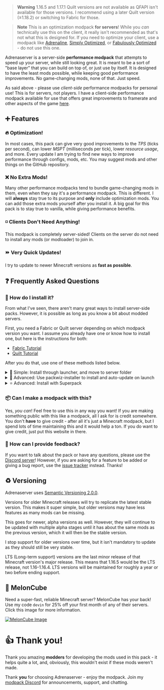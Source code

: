 > **Warning**
> 1.16.5 and 1.17.1 Quilt versions are not available as QFAPI isn't available for those versions. I recommend using a later Quilt version (≥1.18.2) or switching to Fabric for those.

> **Note**
> This is an optimization modpack **for servers**! While you *can* technically use this on the client, it really isn't recommended as that's not what this is designed for. If you need to optimize your client, use a modpack like [Adrenaline](https://modrinth.com/modpack/adrenaline), [Simply Optimized](https://modrinth.com/modpack/sop), or [Fabulously Optimized](https://modrinth.com/modpack/fabulously-optimized) - do not use this one.

Adrenaserver is a server-side **performance modpack** that attempts to speed up your server, while still looking great. It is meant to be a sort of "base layer" that you can build on top of, or just use by itself. It is designed to have the least mods possible, while keeping good performance improvements. No game-changing mods, none of that. Just speed.

As said above - please use *client-side* performance modpacks for personal use! This is for servers, not players. I have a client-side performance modpack available for use that offers great improvements to framerate and other aspects of the game [here](https://modrinth.com/modpack/adrenaline).

## ➕ Features
### 🔥 Optimization!
In most cases, this pack can give very good improvements to the *TPS* (ticks per second), can lower *MSPT* (milliseconds per tick), lower *resource usage*, and more. Every update I am trying to find new ways to improve performance through configs, mods, etc. You may suggest mods and other things on the GitHub repository.

### ❌ No Extra Mods!
Many other performance modpacks tend to bundle game-changing mods in them, even when they say it's a performance modpack. This is different. I will **always** stay true to its purpose and **only** include optimization mods. You can add those extra mods yourself after you install it. A big goal for this pack is to stay true to vanilla, while giving performance benefits.

### ◽ Clients Don't Need Anything!
This modpack is completely server-sided! Clients on the server do not need to install any mods (or modloader) to join in.

### ⏩ Very Quick Updates!
I try to update to newer Minecraft versions as **fast as possible**.

## ❓ Frequently Asked Questions
### 🔧 How do I install it?
From what I've seen, there aren't many great ways to install server-side packs. However, it is possible as long as you know a bit about modded servers.

First, you need a Fabric or Quilt server depending on which modpack version you want. I assume you already have one or know how to install one, but here is the instructions for both:
- [Fabric Tutorial](https://fabricmc.net/wiki/player:tutorials:server:windows)
- [Quilt Tutorial](https://quiltmc.org/en/install/server/)

After you do that, use one of these methods listed below.

<details>
<summary>
🚀 Simple: Install through launcher, and move to server folder
</summary>

[Watch this video to learn how to download the modpack with a launcher](https://youtu.be/9-hT8V_wCqw). Make sure you have all the dependencies (linked in the description of the video).

After you have done that, simply move the `mods` folder and `config` folder that you have downloaded through the launcher to your Fabric/Quilt server folder.

</details>

<details>
<summary>
🧙 Advanced: Use packwiz-installer to install and auto-update on launch
</summary>

[packwiz-installer](https://github.com/packwiz/packwiz-installer) is a useful tool that lets you automatically install and update a modpack through the `pack.toml` file of that pack.

**Before doing any of this, *be sure to have backups of the server*. You do not want any loss of data, probably.**

Some server hosts may let you set a command that runs before the server actually starts. It's called a *pre-launch command*. I can't exactly help if you are using an external server provider as I do not know where they let you do that stuff, you will have to figure that out on your own.

First, you need to install `packwiz-installer-bootstrap` from [here](https://github.com/packwiz/packwiz-installer-bootstrap/releases). After that, move it to the same folder as your server's Fabric loader jar. This will usually be the root of the server.

Change `fabric` to `quilt` in the link if needed. You may also change the MC version of the modpack (available versions only).
```
java -jar packwiz-installer-bootstrap.jar -g -s server https://raw.githack.com/intergrav/Adrenaserver/main/versions/fabric/1.19.2/pack.toml
```

If you are running this server through a batch file or something like that, you can add this command before your server's launch command and it should work just fine.

*Having trouble? Join my Discord server and I *may* be able to help you. I'm not the most knowledgable on this stuff however. There's always the [packwiz wiki](https://packwiz.infra.link/tutorials/installing/packwiz-installer/#using-a-modpack-with-a-server) aswell.*

</details>

<details>
<summary>
⭐ Advanced: Install with Superpack
</summary>

You can use a useful tool by Gaming32 called Superpack to download this modpack's content and extract it to a folder - there doesn't seem to be any documentation yet, but this *is* here if you really want to try it. Here is the [Superpack repository](https://github.com/Gaming32/Superpack). Click [here](https://nightly.link/Gaming32/Superpack/workflows/maven/main/build-jars.zip) to download the latest version of Superpack.

*Just a note - I won't be giving support on how to install with this method. Please don't ask.*

</details>

### 📦 Can I make a modpack with this?
Yes, *you can*! Feel free to use this in any way you want! If you are making something public with this like a modpack, all I ask for is credit somewhere. You don't **have** to give credit - after all it's just a Minecraft modpack, but I spend lots of time maintaining this and it would help a ton. If you do want to give credit, just put this website in there.

### 💬 How can I provide feedback?
If you want to talk about the pack or have any questions, please use the [Discord server](https://discord.gg/36Tv44cYte)! However, if you are asking for a feature to be added or giving a bug report, use the [issue tracker](https://github.com/intergrav/Adrenaline/issues) instead. Thanks!

## ♻️ Versioning
Adrenaserver uses [Semantic Versioning 2.0.0](https://semver.org/).

Versions for older Minecraft releases will try to replicate the latest stable version. This makes it super simple, but older versions may have less features as many mods can be missing.

This goes for newer, alpha versions as well. However, they will continue to be updated with multiple alpha stages until it has about the same mods as the previous version, which it will then be the stable version.

I stop support for older versions over time, but it isn't mandatory to update as they should still be very stable.

LTS (Long-term support) versions are the last minor release of that Minecraft version's major release. This means that 1.16.5 would be the LTS release, not 1.16-1.16.4. LTS versions will be maintained for roughly a year or two before ending support.

## 🍉 MelonCube
Need a super-fast, reliable Minecraft server? MelonCube has your back! Use my code `devin` for 25% off your first month of any of their servers. Click this image for more information.

[![MelonCube Image](https://www.meloncube.net/partners/custom-banners/fc383dd6-4bb3-424f-b4fb-f540acb27e8b.png)](https://meloncube.net/devin)

# 👍 Thank you!
Thank you amazing **modders** for developing the mods used in this pack - it helps quite a lot, and, obviously, this wouldn't exist if these mods weren't made.

Thank **you** for choosing Adrenaserver - enjoy the modpack. Join my [modpack Discord](https://discord.gg/36Tv44cYte) for announcements, support, and chatting.

<script src="https://giscus.app/client.js"
        data-repo="intergrav/adrenaserver"
        data-repo-id="R_kgDOIltw2Q"
        data-category="giscus"
        data-category-id="DIC_kwDOIltw2c4CS_6V"
        data-mapping="pathname"
        data-strict="0"
        data-reactions-enabled="1"
        data-emit-metadata="0"
        data-input-position="top"
        data-theme="light"
        data-lang="en"
        data-loading="lazy"
        crossorigin="anonymous"
        async>
</script>
